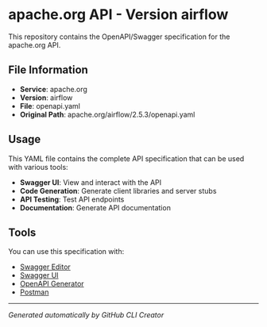 # apache.org API - Version airflow

This repository contains the OpenAPI/Swagger specification for the apache.org API.

## File Information

- **Service**: apache.org
- **Version**: airflow
- **File**: openapi.yaml
- **Original Path**: apache.org/airflow/2.5.3/openapi.yaml

## Usage

This YAML file contains the complete API specification that can be used with various tools:

- **Swagger UI**: View and interact with the API
- **Code Generation**: Generate client libraries and server stubs
- **API Testing**: Test API endpoints
- **Documentation**: Generate API documentation

## Tools

You can use this specification with:

- [Swagger Editor](https://editor.swagger.io/)
- [Swagger UI](https://swagger.io/tools/swagger-ui/)
- [OpenAPI Generator](https://openapi-generator.tech/)
- [Postman](https://www.postman.com/)

---

*Generated automatically by GitHub CLI Creator*
